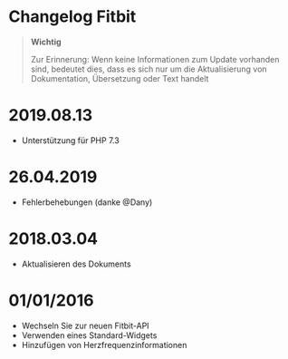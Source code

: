 # Changelog Fitbit

>**Wichtig**
>
>Zur Erinnerung: Wenn keine Informationen zum Update vorhanden sind, bedeutet dies, dass es sich nur um die Aktualisierung von Dokumentation, Übersetzung oder Text handelt

# 2019.08.13

- Unterstützung für PHP 7.3

# 26.04.2019

- Fehlerbehebungen (danke @Dany)

# 2018.03.04

- Aktualisieren des Dokuments

# 01/01/2016

-   Wechseln Sie zur neuen Fitbit-API
-   Verwenden eines Standard-Widgets
-   Hinzufügen von Herzfrequenzinformationen
